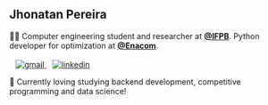 ## Jhonatan Pereira

 🧑‍💻 Computer engineering student and researcher at **[@IFPB](https://ifpb.edu.br)**. Python developer for optimization at **[@Enacom](https://www.enacom.com.br/index.html)**. 
<br><br>
&ensp;
<a href="mailto:jhonatangopereira@gmail.com">
  <img alt="gmail" src="https://img.shields.io/badge/Gmail-D14836?style=for-the-badge&logo=gmail&logoColor=white">
</a>
&ensp;
<a target="_blank" href="https://www.linkedin.com/in/jhonatangopereira/">
  <img alt="linkedin" src="https://img.shields.io/badge/LinkedIn-0077B5?style=for-the-badge&logo=linkedin&logoColor=white">
</a>

🎯 Currently loving studying backend development, competitive programming and data science!

